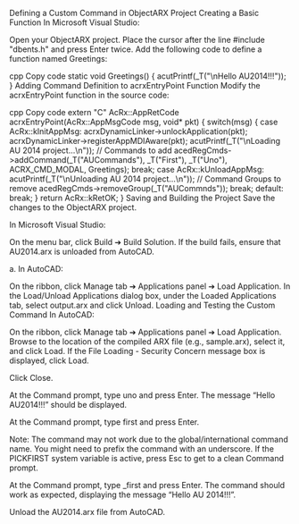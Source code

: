 Defining a Custom Command in ObjectARX Project
Creating a Basic Function
In Microsoft Visual Studio:

Open your ObjectARX project.
Place the cursor after the line #include "dbents.h" and press Enter twice.
Add the following code to define a function named Greetings:

cpp
Copy code
static void Greetings()
{
    acutPrintf(_T("\nHello AU2014!!!"));
}
Adding Command Definition to acrxEntryPoint Function
Modify the acrxEntryPoint function in the source code:

cpp
Copy code
extern "C" AcRx::AppRetCode acrxEntryPoint(AcRx::AppMsgCode msg, void* pkt)
{
    switch(msg)
    {
    case AcRx::kInitAppMsg:
        acrxDynamicLinker->unlockApplication(pkt);
        acrxDynamicLinker->registerAppMDIAware(pkt);
        acutPrintf(_T("\nLoading AU 2014 project...\n"));
        // Commands to add
        acedRegCmds->addCommand(_T("AUCommands"), _T("First"), _T("Uno"), ACRX_CMD_MODAL, Greetings);
        break;
    case AcRx::kUnloadAppMsg:
        acutPrintf(_T("\nUnloading AU 2014 project...\n"));
        // Command Groups to remove
        acedRegCmds->removeGroup(_T("AUCommnds"));
        break;
    default:
        break;
    }
    return AcRx::kRetOK;
}
Saving and Building the Project
Save the changes to the ObjectARX project.

In Microsoft Visual Studio:

On the menu bar, click Build ➔ Build Solution.
If the build fails, ensure that AU2014.arx is unloaded from AutoCAD.

a. In AutoCAD:

On the ribbon, click Manage tab ➔ Applications panel ➔ Load Application.
In the Load/Unload Applications dialog box, under the Loaded Applications tab, select output.arx and click Unload.
Loading and Testing the Custom Command
In AutoCAD:

On the ribbon, click Manage tab ➔ Applications panel ➔ Load Application.
Browse to the location of the compiled ARX file (e.g., sample.arx), select it, and click Load.
If the File Loading - Security Concern message box is displayed, click Load.

Click Close.

At the Command prompt, type uno and press Enter. The message “Hello AU2014!!!” should be displayed.

At the Command prompt, type first and press Enter.

Note: The command may not work due to the global/international command name. You might need to prefix the command with an underscore.
If the PICKFIRST system variable is active, press Esc to get to a clean Command prompt.

At the Command prompt, type _first and press Enter. The command should work as expected, displaying the message “Hello AU 2014!!!”.

Unload the AU2014.arx file from AutoCAD.
